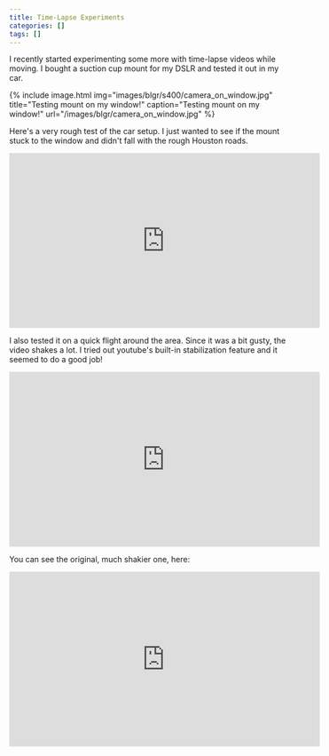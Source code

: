 ```yaml
---
title: Time-Lapse Experiments
categories: []
tags: []
---
```

I recently started experimenting some more with time-lapse videos while moving. I bought a suction cup mount for my DSLR and tested it out in my car.

{% include image.html
            img="images/blgr/s400/camera_on_window.jpg"
            title="Testing mount on my window!"
            caption="Testing mount on my window!"
            url="/images/blgr/camera_on_window.jpg" %}

Here's a very rough test of the car setup. I just wanted to see if the mount stuck to the window and didn't fall with the rough Houston roads.

<div style="text-align: center;"><iframe allowfullscreen="" frameborder="0" height="315" src="https://www.youtube.com/embed/k0tuxrklQF4?hd=1" width="560"></iframe></div>

I also tested it on a quick flight around the area. Since it was a bit gusty, the video shakes a lot. I tried out youtube's built-in stabilization feature and it seemed to do a good job!

<div style="text-align: center;"><iframe allowfullscreen="" frameborder="0" height="315" src="https://www.youtube.com/embed/cN5WjsQffzE?rel=0&amp;hd=1" width="560"></iframe></div>

You can see the original, much shakier one, here:

<div style="text-align: center;"><iframe allowfullscreen="" frameborder="0" height="315" src="https://www.youtube.com/embed/0xyI67j8y9k?rel=0&amp;hd=1" width="560"></iframe></div>
